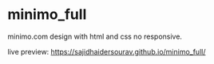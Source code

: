 # minimo_full
minimo.com design with html and css no responsive.


live preview:
https://sajidhaidersourav.github.io/minimo_full/
